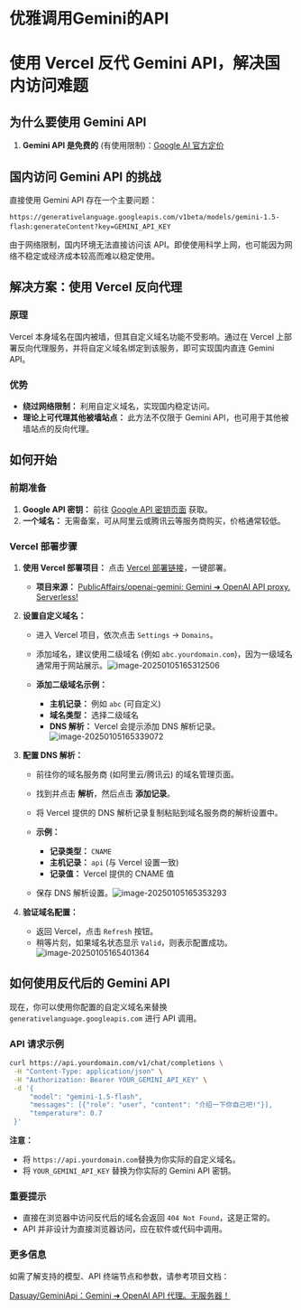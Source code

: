 # 优雅调用Gemini的API

# 使用 Vercel 反代 Gemini API，解决国内访问难题

## 为什么要使用 Gemini API

1. **Gemini API 是免费的** (有使用限制)：[Google AI 官方定价](https://ai.google.dev/pricing "limits applied!")

## 国内访问 Gemini API 的挑战

直接使用 Gemini API 存在一个主要问题：

`https://generativelanguage.googleapis.com/v1beta/models/gemini-1.5-flash:generateContent?key=GEMINI_API_KEY`​

由于网络限制，国内环境无法直接访问该 API。即使使用科学上网，也可能因为网络不稳定或经济成本较高而难以稳定使用。

## 解决方案：使用 Vercel 反向代理

### 原理

Vercel 本身域名在国内被墙，但其自定义域名功能不受影响。通过在 Vercel 上部署反向代理服务，并将自定义域名绑定到该服务，即可实现国内直连 Gemini API。

### 优势

* **绕过网络限制：**  利用自定义域名，实现国内稳定访问。
* **理论上可代理其他被墙站点：**  此方法不仅限于 Gemini API，也可用于其他被墙站点的反向代理。

## 如何开始

### 前期准备

1. **Google API 密钥：**  前往 [Google API 密钥页面](https://makersuite.google.com/app/apikey) 获取。
2. **一个域名：**  无需备案，可从阿里云或腾讯云等服务商购买，价格通常较低。

### Vercel 部署步骤

1. **使用 Vercel 部署项目：**  点击 [Vercel 部署链接](https://vercel.com/new/clone?repository-url=https://github.com/PublicAffairs/openai-gemini&repository-name=my-openai-gemini "点击进行部署")，一键部署。

    * **项目来源：**  [PublicAffairs/openai-gemini: Gemini ➜ OpenAI API proxy. Serverless!](https://github.com/PublicAffairs/openai-gemini)
2. **设置自定义域名：**

    * 进入 Vercel 项目，依次点击 `Settings`​ -> `Domains`​。
    * 添加域名，建议使用二级域名 (例如 `abc.yourdomain.com`)，因为一级域名通常用于网站展示。![image-20250105165312506](https://gitee.com/Ashesttt/picture/raw/master/202501051653609.png)
    
    * **添加二级域名示例：**
      * **主机记录：**  例如 `abc`​ (可自定义)
      * **域名类型：**  选择二级域名
      * **DNS 解析：**  Vercel 会提示添加 DNS 解析记录。![image-20250105165339072](https://gitee.com/Ashesttt/picture/raw/master/202501051653150.png)
3. **配置 DNS 解析：**

    * 前往你的域名服务商 (如阿里云/腾讯云) 的域名管理页面。
    * 找到并点击 **解析**，然后点击 **添加记录**。
    * 将 Vercel 提供的 DNS 解析记录复制粘贴到域名服务商的解析设置中。
    * **示例：**

      * **记录类型：**  `CNAME`​
      * **主机记录：**  `api`​ (与 Vercel 设置一致)
      * **记录值：**  Vercel 提供的 CNAME 值
    * 保存 DNS 解析设置。![image-20250105165353293](https://gitee.com/Ashesttt/picture/raw/master/202501051653339.png)
4. **验证域名配置：**

    * 返回 Vercel，点击 `Refresh`​ 按钮。
    * 稍等片刻，如果域名状态显示 `Valid`，则表示配置成功。![image-20250105165401364](https://gitee.com/Ashesttt/picture/raw/master/202501051654435.png)

## 如何使用反代后的 Gemini API

现在，你可以使用你配置的自定义域名来替换 `generativelanguage.googleapis.com`​ 进行 API 调用。

### API 请求示例

```bash
curl https://api.yourdomain.com/v1/chat/completions \
 -H "Content-Type: application/json" \
 -H "Authorization: Bearer YOUR_GEMINI_API_KEY" \
 -d '{
     "model": "gemini-1.5-flash",
     "messages": [{"role": "user", "content": "介绍一下你自己吧!"}],
     "temperature": 0.7
 }'
```

**注意：**

* 将 `https://api.yourdomain.com`​ 替换为你实际的自定义域名。
* 将 `YOUR_GEMINI_API_KEY`​ 替换为你实际的 Gemini API 密钥。

### 重要提示

* 直接在浏览器中访问反代后的域名会返回 `404 Not Found`​，这是正常的。
* API 并非设计为直接浏览器访问，应在软件或代码中调用。

### 更多信息

如需了解支持的模型、API 终端节点和参数，请参考项目文档：

[Dasuay/GeminiApi：Gemini ➜ OpenAI API 代理。无服务器！](https://github.com/Dasuay/GeminiAPI?tab=readme-ov-file#models)
